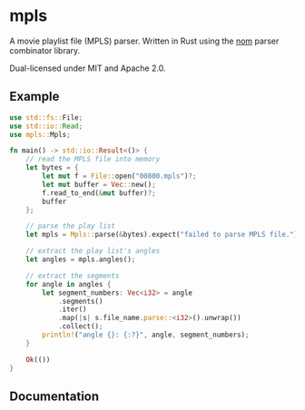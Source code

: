 # mpls

A movie playlist file (MPLS) parser. Written in Rust using the [nom](https://github.com/Geal/nom) parser combinator library.

Dual-licensed under MIT and Apache 2.0.

## Example

```rust
use std::fs::File;
use std::io::Read;
use mpls::Mpls;

fn main() -> std::io::Result<()> {
    // read the MPLS file into memory
    let bytes = {
        let mut f = File::open("00800.mpls")?;
        let mut buffer = Vec::new();
        f.read_to_end(&mut buffer)?;
        buffer
    };

    // parse the play list
    let mpls = Mpls::parse(&bytes).expect("failed to parse MPLS file.");

    // extract the play list's angles
    let angles = mpls.angles(); 

    // extract the segments
    for angle in angles {
        let segment_numbers: Vec<i32> = angle
            .segments()
            .iter()
            .map(|s| s.file_name.parse::<i32>().unwrap())
            .collect();
        println!("angle {}: {:?}", angle, segment_numbers);
    }

    Ok(())
}
```

## Documentation
